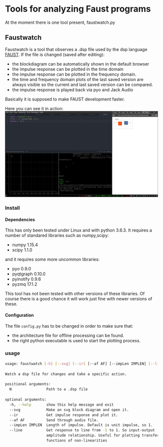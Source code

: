 # Tools for analyzing Faust programs
At the moment there is one tool present, faustwatch.py

## Faustwatch

Faustwatch is a tool that observes a .dsp file used by the dsp language [FAUST](https://faust.grame.fr/). If the file is changed (saved after editing): 
- the blockdiagram can be automatically shown in the default browser
- the impulse response can be plotted in the time domain
- the impulse response can be plotted in the frequency domain.
- the time and frequency domain plots of the last saved version are always visible so the current and last saved version can be compared.
- the impulse response is played back via pyo and Jack Audio


Basically it is supposed to make FAUST development faster.

Here you can see it in action:
![](demo.gif)

### Install
#### Dependencies
This has only been tested under Linux and with python 3.6.3. It requires a number of standared libraries such as numpy,scipy: 
- numpy 1.15.4
- scipy 1.1.0

and it requires some more uncommon libraries:
- pyo 0.9.0
- pyqtgraph 0.10.0
- pyinotify 0.9.6
- pyzmq 17.1.2

This tool has not been tested with other versions of these libraries. Of course there is a good chance it will work just fine with newer versions of these.
#### Configuration
The file ```config.py``` has to be changed in order to make sure that:
- the architecture file for offline processing can be found.
- the right python executable is used to start the plotting process.


### usage
``` bash
usage: faustwatch [-h] [--svg] [--ir] [--af AF] [--impLen IMPLEN] [--line] N

Watch a dsp file for changes and take a specific action.

positional arguments:
  N                Path to a .dsp file

optional arguments:
  -h, --help       show this help message and exit
  --svg            Make an svg block diagram and open it.
  --ir             Get impulse response and plot it.
  --af AF          Send through audio file.
  --impLen IMPLEN  Length of impulse. Default is unit impulse, so 1.
  --line           Get response to line from -1 to 1. So input-output
                   amplitude relationship. Useful for plotting transfer
                   functions of non-linearities

```